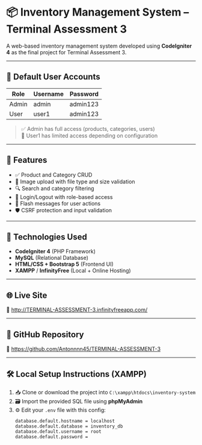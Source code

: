 # 📦 Inventory Management System – Terminal Assessment 3

A web-based inventory management system developed using **CodeIgniter 4** as the final project for Terminal Assessment 3.

---

## 🔑 Default User Accounts

| Role   | Username | Password  |
|--------|----------|-----------|
| Admin  | admin    | admin123  |
| User   | user1    | admin123  |

> ✅ Admin has full access (products, categories, users)  
> 👤 User1 has limited access depending on configuration

---

## 🚀 Features

- ✅ Product and Category CRUD
- 📸 Image upload with file type and size validation
- 🔍 Search and category filtering
- 🔐 Login/Logout with role-based access
- 💬 Flash messages for user actions
- 🛡 CSRF protection and input validation

---

## 🧰 Technologies Used

- **CodeIgniter 4** (PHP Framework)
- **MySQL** (Relational Database)
- **HTML/CSS + Bootstrap 5** (Frontend UI)
- **XAMPP** / **InfinityFree** (Local + Online Hosting)

---

## 🌐 Live Site

🔗 http://TERMINAL-ASSESSMENT-3.infinityfreeapp.com/

---

## 📁 GitHub Repository

🔗 https://github.com/Antonnnn45/TERMINAL-ASSESSMENT-3

---

## 🛠 Local Setup Instructions (XAMPP)

1. 📥 Clone or download the project into `C:\xampp\htdocs\inventory-system`
2. 🗃 Import the provided SQL file using **phpMyAdmin**
3. ⚙️ Edit your `.env` file with this config:
   ```env
   database.default.hostname = localhost
   database.default.database = inventory_db
   database.default.username = root
   database.default.password =
